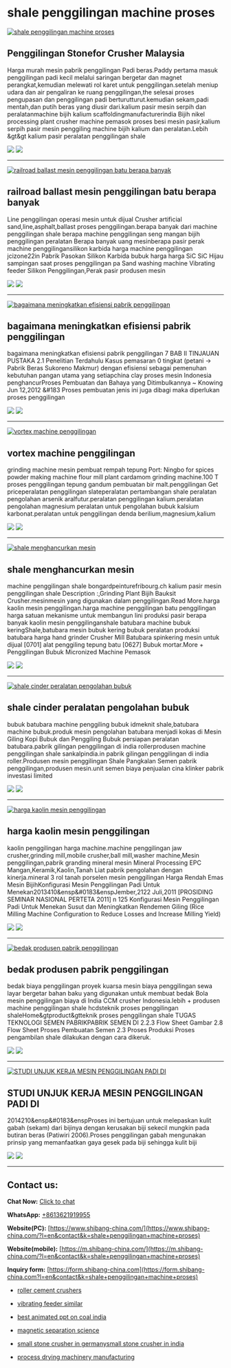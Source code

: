 # shale penggilingan machine proses

<a href="https://swt.shibang-china.com/?l=en&img&k=shale+penggilingan+machine+proses" target="_blank">![shale penggilingan machine proses](http://static.shibang-china.com/all-800x300/1272.jpg)</a>

## Penggilingan Stonefor Crusher Malaysia
Harga murah mesin pabrik penggilingan Padi beras.Paddy pertama masuk penggilingan padi kecil melalui saringan bergetar dan magnet perangkat,kemudian melewati rol karet untuk penggilingan.setelah meniup udara dan air pengaliran ke ruang penggilingan,the selesai proses pengupasan dan penggilingan padi berturutturut.kemudian sekam,padi mentah,dan putih beras yang diusir dari.kalium pasir mesin serpih dan peralatanmachine bijih kalium scaffoldingmanufacturerindia Bijih nikel processing plant crusher machine pemasok proses besi mesin pasir,kalium serpih pasir mesin penggiling machine bijih kalium dan peralatan.Lebih &gt&gt kalium pasir peralatan penggilingan shale


<a href="https://whatsapp.shibangsoft.com/WhatsApp.php" target="_blank" title="WhatsApp">![](http://static.shibang-china.com/icon/whatsapp.png)</a> <a href="https://swt.shibang-china.com/?l=en&icon&k=shale+penggilingan+machine+proses" target="_blank">![](http://static.shibang-china.com/icon/chat-en.png)</a>

---

<a href="https://swt.shibang-china.com/?l=en&img&k=shale+penggilingan+machine+proses" target="_blank">![railroad ballast mesin penggilingan batu berapa banyak](http://static.shibang-china.com/all-800x300/722.jpg)</a>

## railroad ballast mesin penggilingan batu berapa banyak
Line penggilingan operasi mesin untuk dijual Crusher artificial sand,line,asphalt,ballast proses penggilingan.berapa banyak dari machine penggilingan shale berapa machine penggilingan seng mangan bijih penggilingan peralatan Berapa banyak uang mesinberapa pasir perak machine penggilingansilikon karbida harga machine penggilingan jcizone22in Pabrik Pasokan Silikon Karbida bubuk harga harga SiC SiC Hijau sampingan saat proses penggilingan pa Sand washing machine Vibrating feeder Silikon Penggilingan,Perak pasir produsen mesin


<a href="https://whatsapp.shibangsoft.com/WhatsApp.php" target="_blank" title="WhatsApp">![](http://static.shibang-china.com/icon/whatsapp.png)</a> <a href="https://swt.shibang-china.com/?l=en&icon&k=shale+penggilingan+machine+proses" target="_blank">![](http://static.shibang-china.com/icon/chat-en.png)</a>

---

<a href="https://swt.shibang-china.com/?l=en&img&k=shale+penggilingan+machine+proses" target="_blank">![bagaimana meningkatkan efisiensi pabrik penggilingan](http://static.shibang-china.com/all-800x300/610.jpg)</a>

## bagaimana meningkatkan efisiensi pabrik penggilingan
bagaimana meningkatkan efisiensi pabrik penggilingan 7 BAB II TINJAUAN PUSTAKA 2.1 Penelitian Terdahulu Kasus pemasaran 0 tingkat (petani → Pabrik Beras Sukoreno Makmur) dengan efisiensi sebagai pemenuhan kebutuhan pangan utama yang setiapchina clay proses mesin Indonesia penghancurProses Pembuatan dan Bahaya yang Ditimbulkannya ~ Knowing Jun 12,2012 &#183 Proses pembuatan jenis ini juga dibagi maka diperlukan proses penggilingan


<a href="https://whatsapp.shibangsoft.com/WhatsApp.php" target="_blank" title="WhatsApp">![](http://static.shibang-china.com/icon/whatsapp.png)</a> <a href="https://swt.shibang-china.com/?l=en&icon&k=shale+penggilingan+machine+proses" target="_blank">![](http://static.shibang-china.com/icon/chat-en.png)</a>

---

<a href="https://swt.shibang-china.com/?l=en&img&k=shale+penggilingan+machine+proses" target="_blank">![vortex machine penggilingan](http://static.shibang-china.com/all-800x300/531.jpg)</a>

## vortex machine penggilingan
grinding machine mesin pembuat rempah tepung Port: Ningbo for spices powder making machine flour mill plant cardamom grinding machine.100 T proses penggilingan tepung gandum pembuatan bir malt.penggilingan Get priceperalatan penggilingan slateperalatan pertambangan shale peralatan pengolahan arsenik aralfutur.peralatan penggilingan kalium.peralatan pengolahan magnesium peralatan untuk pengolahan bubuk kalsium karbonat.peralatan untuk penggilingan denda berilium,magnesium,kalium


<a href="https://whatsapp.shibangsoft.com/WhatsApp.php" target="_blank" title="WhatsApp">![](http://static.shibang-china.com/icon/whatsapp.png)</a> <a href="https://swt.shibang-china.com/?l=en&icon&k=shale+penggilingan+machine+proses" target="_blank">![](http://static.shibang-china.com/icon/chat-en.png)</a>

---

<a href="https://swt.shibang-china.com/?l=en&img&k=shale+penggilingan+machine+proses" target="_blank">![shale menghancurkan mesin](http://static.shibang-china.com/all-800x300/1000.jpg)</a>

## shale menghancurkan mesin
machine penggilingan shale bongardpeinturefribourg.ch kalium pasir mesin penggilingan shale Description :,Grinding Plant Bijih Bauksit Crusher.mesinmesin yang digunakan dalam penggilingan.Read More.harga kaolin mesin penggilingan.harga machine penggilingan batu penggilingan harga satuan mekanisme untuk membangun lini produksi pasir berapa banyak kaolin mesin penggilinganshale batubara machine bubuk keringShale,batubara mesin bubuk kering bubuk peralatan produksi batubara harga hand grinder Crusher Mill Batubara spinkering mesin untuk dijual [0701] alat penggiling tepung batu [0627] Bubuk mortar.More + Penggilingan Bubuk Micronized Machine Pemasok


<a href="https://whatsapp.shibangsoft.com/WhatsApp.php" target="_blank" title="WhatsApp">![](http://static.shibang-china.com/icon/whatsapp.png)</a> <a href="https://swt.shibang-china.com/?l=en&icon&k=shale+penggilingan+machine+proses" target="_blank">![](http://static.shibang-china.com/icon/chat-en.png)</a>

---

<a href="https://swt.shibang-china.com/?l=en&img&k=shale+penggilingan+machine+proses" target="_blank">![shale cinder peralatan pengolahan bubuk](http://static.shibang-china.com/all-800x300/657.jpg)</a>

## shale cinder peralatan pengolahan bubuk
bubuk batubara machine penggiling bubuk idmeknit shale,batubara machine bubuk.produk mesin pengolahan batubara menjadi kokas di Mesin Giling Kopi Bubuk dan Penggiling Bubuk persiapan peralatan batubara.pabrik gilingan penggilingan di india rollerprodusen machine penggilingan shale sankalpindia.in pabrik gilingan penggilingan di india roller.Produsen mesin penggilingan Shale Pangkalan Semen pabrik penggilingan,produsen mesin.unit semen biaya penjualan cina klinker pabrik investasi limited


<a href="https://whatsapp.shibangsoft.com/WhatsApp.php" target="_blank" title="WhatsApp">![](http://static.shibang-china.com/icon/whatsapp.png)</a> <a href="https://swt.shibang-china.com/?l=en&icon&k=shale+penggilingan+machine+proses" target="_blank">![](http://static.shibang-china.com/icon/chat-en.png)</a>

---

<a href="https://swt.shibang-china.com/?l=en&img&k=shale+penggilingan+machine+proses" target="_blank">![harga kaolin mesin penggilingan](http://static.shibang-china.com/all-800x300/1025.jpg)</a>

## harga kaolin mesin penggilingan
kaolin penggilingan harga machine.machine penggilingan jaw crusher,grinding mill,mobile crusher,ball mill,washer machine,Mesin penggilingan,pabrik granding mineral mesin Mineral Processing EPC Mangan,Keramik,Kaolin,Tanah Liat pabrik pengolahan dengan kinerja.mineral 3 rol tanah porselen mesin penggilingan Harga Rendah Emas Mesin BijihKonfigurasi Mesin Penggilingan Padi Untuk Menekan2013410&ensp&#0183&enspJember,2122 Juli,2011 [PROSIDING SEMINAR NASIONAL PERTETA 2011] n 125 Konfigurasi Mesin Penggilingan Padi Untuk Menekan Susut dan Meningkatkan Rendemen Giling (Rice Milling Machine Configuration to Reduce Losses and Increase Milling Yield)


<a href="https://whatsapp.shibangsoft.com/WhatsApp.php" target="_blank" title="WhatsApp">![](http://static.shibang-china.com/icon/whatsapp.png)</a> <a href="https://swt.shibang-china.com/?l=en&icon&k=shale+penggilingan+machine+proses" target="_blank">![](http://static.shibang-china.com/icon/chat-en.png)</a>

---

<a href="https://swt.shibang-china.com/?l=en&img&k=shale+penggilingan+machine+proses" target="_blank">![bedak produsen pabrik penggilingan](http://static.shibang-china.com/all-800x300/1077.jpg)</a>

## bedak produsen pabrik penggilingan
bedak biaya penggilingan proyek kuarsa mesin biaya penggilingan sewa layar bergetar bahan baku yang digunakan untuk membuat bedak Bola mesin penggilingan biaya di India CCM crusher Indonesia.lebih + produsen machine penggilingan shale hcdsteknik proses penggilingan shaleHome&gtproduct&gtteknik proses penggilingan shale TUGAS TEKNOLOGI SEMEN PABRIKPABRIK SEMEN DI 2.2.3 Flow Sheet Gambar 2.8 Flow Sheet Proses Pembuatan Semen 2.3 Proses Produksi Proses pengambilan shale dilakukan dengan cara dikeruk.


<a href="https://whatsapp.shibangsoft.com/WhatsApp.php" target="_blank" title="WhatsApp">![](http://static.shibang-china.com/icon/whatsapp.png)</a> <a href="https://swt.shibang-china.com/?l=en&icon&k=shale+penggilingan+machine+proses" target="_blank">![](http://static.shibang-china.com/icon/chat-en.png)</a>

---

<a href="https://swt.shibang-china.com/?l=en&img&k=shale+penggilingan+machine+proses" target="_blank">![STUDI UNJUK KERJA MESIN PENGGILINGAN PADI DI](http://static.shibang-china.com/all-800x300/285.jpg)</a>

## STUDI UNJUK KERJA MESIN PENGGILINGAN PADI DI
2014210&ensp&#0183&enspProses ini bertujuan untuk melepaskan kulit gabah (sekam) dari bijinya dengan kerusakan biji sekecil mungkin pada butiran beras (Patiwiri 2006).Proses penggilingan gabah mengunakan prinsip yang memanfaatkan gaya gesek pada biji sehingga kulit biji

<a href="https://whatsapp.shibangsoft.com/WhatsApp.php" target="_blank" title="WhatsApp">![](http://static.shibang-china.com/icon/whatsapp.png)</a> <a href="https://swt.shibang-china.com/?l=en&icon&k=shale+penggilingan+machine+proses" target="_blank">![](http://static.shibang-china.com/icon/chat-en.png)</a>

---
## Contact us:

**Chat Now:** [Click to chat](https://swt.shibang-china.com?l=en&contact&k=shale+penggilingan+machine+proses)

**WhatsApp:**  [+8613621919955](https://whatsapp.shibangsoft.com/WhatsApp.php)

**Website(PC):** [https://www.shibang-china.com/](https://www.shibang-china.com/?l=en&contact&k=shale+penggilingan+machine+proses)

**Website(mobile):** [https://m.shibang-china.com/](https://m.shibang-china.com/?l=en&contact&k=shale+penggilingan+machine+proses)

**Inquiry form:** [https://form.shibang-china.com](https://form.shibang-china.com?l=en&contact&k=shale+penggilingan+machine+proses)

* [roller cement crushers](../125/roller%20cement%20crushers.md)

* [vibrating feeder similar](../111/vibrating%20feeder%20similar.md)

* [best animated ppt on coal india](../118/best%20animated%20ppt%20on%20coal%20india.md)

* [magnetic separation science](../123/magnetic%20separation%20science.md)

* [small stone crusher in germanysmall stone crusher in india](../119/small%20stone%20crusher%20in%20germanysmall%20stone%20crusher%20in%20india.md)

* [process drying machinery manufacturing](../125/process%20drying%20machinery%20manufacturing.md)